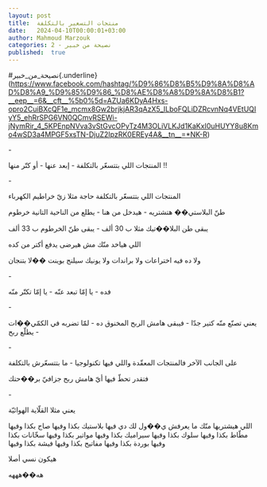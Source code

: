 ```yaml
---
layout: post
title:  منتجات التسعير بالتكلفة
date:   2024-04-10T00:00:01+03:00
author: Mahmoud Marzouk
categories: 2 - نصيحة من خبير
published:  true
---
```

\#نصيحة_من_خبير{.underline}(https://www.facebook.com/hashtag/%D9%86%D8%B5%D9%8A%D8%AD%D8%A9_%D9%85%D9%86_%D8%AE%D8%A8%D9%8A%D8%B1?__eep__=6&__cft__%5b0%5d=AZUa6KDyA4Hxs-opro2CuiBXcQF1e_mcmx8Gw2brjkjAR3qAzX5_ILboFQLiDZRcvnNq4VEtUQIyY5_ehRrSPG6VN0QCmvRSEWi-jNymRir_4_5KPEnpNVva3vStGvcOPyTz4M3OLiVLKJd1KaKxI0uHUYY8u8Kmo4wSD3a4MPGF5xsTN-DjuZ2IpzRK0EREy4A&__tn__=*NK-R)

\-

المنتجات اللي بتتسعّر بالتكلفة - إبعد عنها - أو كتّر منها !!

\-

المنتجات اللي بتتسعّر بالتكلفة حاجة مثلا زيّ خراطيم الكهرباء

طنّ البلاستي�� هتشتريه - هيدخل من هنا - يطلع من الناحية التانية
خرطوم

يبقى طن البلا��تيك مثلا ب 30 ألف - يبقى طنّ الخرطوم ب 33 ألف

اللي هياخد منّك مش هيرضى يدفع أكتر من كده

ولا ده فيه اختراعات ولا براندات ولا يونيك سيلنج بوينت ��لا
بتنجان

\-

فده - يا إمّا تبعد عنّه - يا إمّا تكتّر منّه

\-

يعني تصنّع منّه كتير جدّا - فيبقى هامش الربح المخنوق ده - لمّا تضربه في
الكمّي��ات - يطلّع ربح

\-

على الجانب الآخر فالمنتجات المعقّدة واللي فيها تكنولوجيا - ما بتتسعّرش
بالتكلفة

فتقدر تحطّ فيها أيّ هامش ربح جزافيّ بر��حتك

\-

يعني مثلا القلّاية الهوائيّة

اللي هيشتريها منّك ما يعرفش ي��ول لك دي فيها بلاستيك بكذا وفيها صاج بكذا
وفيها مطّاط بكذا وفيها سلوك بكذا وفيها سيراميك بكذا وفيها مواتير بكذا
وفيها سخّانات بكذا وفيها بوردة بكذا وفيها مفاتيح بكذا وفيها فيشة بكذا
وفيها

هيكون نسي أصلا

هه��هههه
